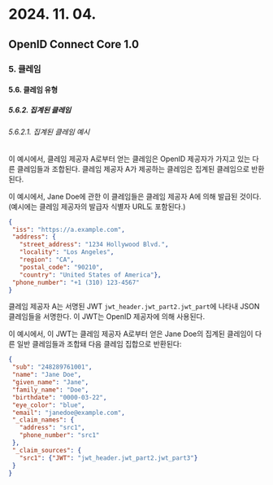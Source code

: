 # 2024. 11. 04.

## OpenID Connect Core 1.0

### 5. 클레임

#### 5.6. 클레임 유형

##### 5.6.2. 집계된 클레임

###### 5.6.2.1. 집계된 클레임 예시

이 예시에서, 클레임 제공자 A로부터 얻는 클레임은 OpenID 제공자가 가지고 있는 다른 클레임들과 조합된다. 클레임 제공자 A가 제공하는 클레임은 집계된 클레임으로 반환된다.

이 예시에서, Jane Doe에 관한 이 클레임들은 클레임 제공자 A에 의해 발급된 것이다. (예시에는 클레임 제공자의 발급자 식별자 URL도 포함된다.)

```json
{
 "iss": "https://a.example.com",
 "address": {
   "street_address": "1234 Hollywood Blvd.",
   "locality": "Los Angeles",
   "region": "CA",
   "postal_code": "90210",
   "country": "United States of America"},
 "phone_number": "+1 (310) 123-4567"
}
```

클레임 제공자 A는 서명된 JWT `jwt_header.jwt_part2.jwt_part`에 나타내 JSON 클레임들을 서명한다. 이 JWT는 OpenID 제공자에 의해 사용된다.

이 예시에서, 이 JWT는 클레임 제공자 A로부터 얻은 Jane Doe의 집계된 클레임이 다른 일반 클레임들과 조합돼 다음 클레임 집합으로 반환된다:

```json
{
 "sub": "248289761001",
 "name": "Jane Doe",
 "given_name": "Jane",
 "family_name": "Doe",
 "birthdate": "0000-03-22",
 "eye_color": "blue",
 "email": "janedoe@example.com",
 "_claim_names": {
   "address": "src1",
   "phone_number": "src1"
 },
 "_claim_sources": {
   "src1": {"JWT": "jwt_header.jwt_part2.jwt_part3"}
 }
}
```

